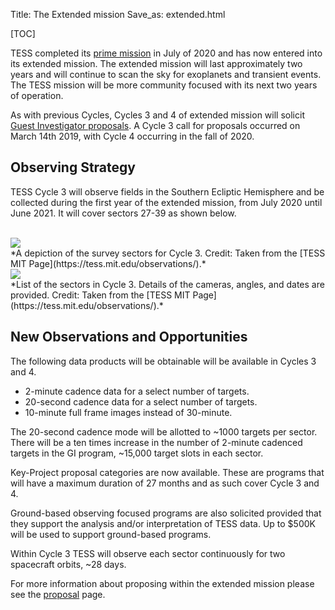 Title: The Extended mission
Save_as: extended.html

[TOC]

TESS completed its [prime mission](primary.html) in July of 2020 and has now entered into its extended mission.
The extended mission will last approximately two years and will continue to scan the sky for exoplanets and transient events.
The TESS mission will be more community focused with its next two years of operation.

As with previous Cycles, Cycles 3 and 4 of extended mission will solicit [Guest Investigator proposals](proposing-investigations.html). 
A Cycle 3 call for proposals occurred on March 14th 2019, with Cycle 4 occurring in the fall of 2020.

## Observing Strategy

TESS Cycle 3 will observe fields in the Southern Ecliptic Hemisphere and be collected during the first year of the extended mission, from July 2020 until June 2021. It will cover sectors 27-39 as shown below. 

<br/>
  <img class="img-responsive" style="max-width:90%;" src="/images/Cycle3sectors.png">
<br/>
*A depiction of the survey sectors for Cycle 3. Credit: Taken from the [TESS MIT Page](https://tess.mit.edu/observations/).*

<br/>
  <img class="img-responsive" style="max-width:75%;" src="/images/Cycle3table.png">
<br/>
*List of the sectors in Cycle 3. Details of the cameras, angles, and dates are provided. Credit: Taken from the [TESS MIT Page](https://tess.mit.edu/observations/).*

## New Observations and Opportunities

The following data products will be obtainable will be available in Cycles 3 and 4.

* 2-minute cadence data for a select number of targets.
* 20-second cadence data for a select number of targets.
* 10-minute full frame images instead of 30-minute.

The 20-second cadence mode will be allotted to ~1000 targets per sector.
There will be a ten times  increase in the  number  of 2-minute cadenced targets in the GI program, ~15,000 target slots in each sector.

Key-Project proposal categories are now available. These are programs that will have a maximum duration of  27 months and as such cover Cycle 3 and 4.

Ground-based observing focused programs are also solicited provided that they support the analysis and/or interpretation of TESS data. Up to $500K will be used to support ground-based programs.

Within Cycle 3 TESS will observe each sector continuously for two spacecraft orbits, ~28 days.

For more information about proposing within the extended mission please see the [proposal](proposing-investigations.html) page.

